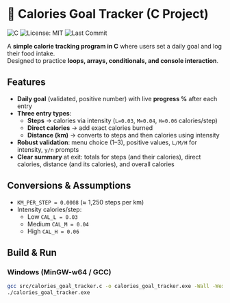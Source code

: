 # 🍎 Calories Goal Tracker (C Project)

![C](https://img.shields.io/badge/language-C-blue)
![License: MIT](https://img.shields.io/badge/License-MIT-green.svg)
![Last Commit](https://img.shields.io/github/last-commit/vhkarpuk/calories-goal-tracker-c)

A **simple calorie tracking program in C** where users set a daily goal and log their food intake.  
Designed to practice **loops, arrays, conditionals, and console interaction**.

## Features
- **Daily goal** (validated, positive number) with live **progress %** after each entry
- **Three entry types**:
  - **Steps** → calories via intensity (`L=0.03`, `M=0.04`, `H=0.06` calories/step)
  - **Direct calories** → add exact calories burned
  - **Distance (km)** → converts to steps and then calories using intensity
- **Robust validation**: menu choice (1–3), positive values, `L/M/H` for intensity, `y/n` prompts
- **Clear summary** at exit: totals for steps (and their calories), direct calories, distance (and its calories), and overall calories

## Conversions & Assumptions
- `KM_PER_STEP = 0.0008` (≈ 1,250 steps per km)
- Intensity calories/step:
  - Low `CAL_L = 0.03`
  - Medium `CAL_M = 0.04`
  - High `CAL_H = 0.06`

## Build & Run

### Windows (MinGW-w64 / GCC)
```bash
gcc src/calories_goal_tracker.c -o calories_goal_tracker.exe -Wall -Wextra -O2
./calories_goal_tracker.exe
